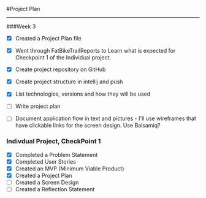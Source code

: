 #Project Plan

---

###Week 3
- [x] Created a Project Plan file
- [x] Went through FatBikeTrailReports to Learn what is expected for Checkpoint 1 of the Individual project.
- [x] Create project repository on GitHub
- [x] Create project structure in intellij and push
- [x] List technologies, versions and how they will be used
- [ ] Write project plan
- [ ] Document application flow in text and pictures - I'll use wireframes that have clickable links for the screen design. Use Balsamiq?


### Indivdual Project, CheckPoint 1
- [x] Completed a Problem Statement
- [x] Completed User Stories
- [x] Created an MVP (Minimum Viable Product)
- [x] Created a Project Plan
- [ ] Created a Screen Design
- [ ] Created a Reflection Statement
